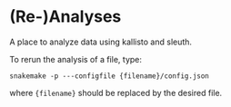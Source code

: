 # (Re-)Analyses

A place to analyze data using kallisto and sleuth.


To rerun the analysis of a file, type:
```
snakemake -p ---configfile {filename}/config.json
```

where ```{filename}``` should be replaced by the desired file. 
